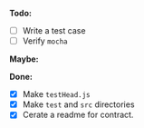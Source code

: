 **Todo:**
- [ ] Write a test case
- [ ] Verify ```mocha```

**Maybe:**


**Done:**
- [x] Make ```testHead.js```
- [x] Make ```test``` and ```src``` directories
- [x] Cerate a readme for contract.
